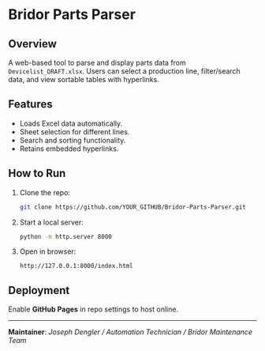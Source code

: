 # Bridor Parts Parser

## Overview
A web-based tool to parse and display parts data from `Devicelist_DRAFT.xlsx`. Users can select a production line, filter/search data, and view sortable tables with hyperlinks.

## Features
- Loads Excel data automatically.
- Sheet selection for different lines.
- Search and sorting functionality.
- Retains embedded hyperlinks.

## How to Run
1. Clone the repo:
   ```sh
   git clone https://github.com/YOUR_GITHUB/Bridor-Parts-Parser.git
   ```
2. Start a local server:
   ```sh
   python -m http.server 8000
   ```
3. Open in browser:
   ```
   http://127.0.0.1:8000/index.html
   ```

## Deployment
Enable **GitHub Pages** in repo settings to host online.

---
**Maintainer**: *Joseph Dengler / Automation Technician / Bridor Maintenance Team*


